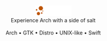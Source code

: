 <div align="center">
<img src="banner-cookie.png" width=100>
<br>
Experience Arch with a side of salt
<br>
<br>
Arch • GTK • Distro • UNIX-like • Swift
</div>
